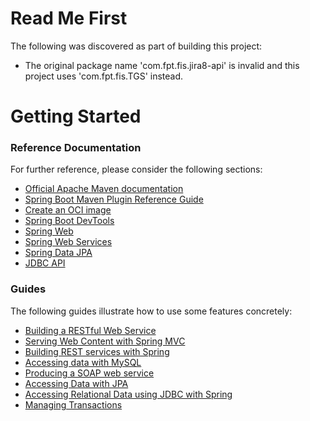 # Read Me First
The following was discovered as part of building this project:

* The original package name 'com.fpt.fis.jira8-api' is invalid and this project uses 'com.fpt.fis.TGS' instead.

# Getting Started

### Reference Documentation
For further reference, please consider the following sections:

* [Official Apache Maven documentation](https://maven.apache.org/guides/index.html)
* [Spring Boot Maven Plugin Reference Guide](https://docs.spring.io/spring-boot/docs/2.6.7/maven-plugin/reference/html/)
* [Create an OCI image](https://docs.spring.io/spring-boot/docs/2.6.7/maven-plugin/reference/html/#build-image)
* [Spring Boot DevTools](https://docs.spring.io/spring-boot/docs/2.6.7/reference/htmlsingle/#using-boot-devtools)
* [Spring Web](https://docs.spring.io/spring-boot/docs/2.6.7/reference/htmlsingle/#boot-features-developing-web-applications)
* [Spring Web Services](https://docs.spring.io/spring-boot/docs/2.6.7/reference/htmlsingle/#boot-features-webservices)
* [Spring Data JPA](https://docs.spring.io/spring-boot/docs/2.6.7/reference/htmlsingle/#boot-features-jpa-and-spring-data)
* [JDBC API](https://docs.spring.io/spring-boot/docs/2.6.7/reference/htmlsingle/#boot-features-sql)

### Guides
The following guides illustrate how to use some features concretely:

* [Building a RESTful Web Service](https://spring.io/guides/gs/rest-service/)
* [Serving Web Content with Spring MVC](https://spring.io/guides/gs/serving-web-content/)
* [Building REST services with Spring](https://spring.io/guides/tutorials/bookmarks/)
* [Accessing data with MySQL](https://spring.io/guides/gs/accessing-data-mysql/)
* [Producing a SOAP web service](https://spring.io/guides/gs/producing-web-service/)
* [Accessing Data with JPA](https://spring.io/guides/gs/accessing-data-jpa/)
* [Accessing Relational Data using JDBC with Spring](https://spring.io/guides/gs/relational-data-access/)
* [Managing Transactions](https://spring.io/guides/gs/managing-transactions/)

